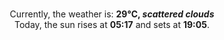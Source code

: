 <p  align="center"><br/>Currently, the weather is: <b> 29°C, <i>scattered clouds</i></b></br>Today, the sun rises at <b>05:17</b> and sets at <b>19:05</b>.</p>